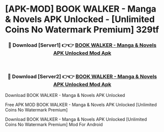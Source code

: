 # [APK-MOD] BOOK WALKER - Manga & Novels APK Unlocked - [Unlimited Coins No Watermark Premium] 329tf



<div align="center">
<h3>🔴 Download [Server1] 👉👉 <a href="https://momento.my/?title=BOOK_WALKER_-_Manga_&_Novels_APK_Unlocked">BOOK WALKER - Manga & Novels APK Unlocked Mod Apk</a></h3><br>

<h3>🔴 Download [Server2] 👉👉 <a href="https://momento.my/?title=BOOK_WALKER_-_Manga_&_Novels_APK_Unlocked">BOOK WALKER - Manga & Novels APK Unlocked Mod Apk</a></h3>
</div>



Download BOOK WALKER - Manga & Novels APK Unlocked 

Free APK MOD BOOK WALKER - Manga & Novels APK Unlocked [Unlimited Coins No Watermark Premium]

Download BOOK WALKER - Manga & Novels APK Unlocked [Unlimited Coins No Watermark Premium] Mod For Android

